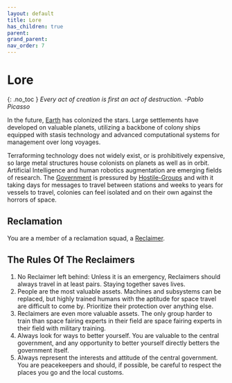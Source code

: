 ```yaml
---
layout: default
title: Lore
has_children: true
parent: 
grand_parent: 
nav_order: 7
---
```

# Lore
{: .no_toc }
*Every act of creation is first an act of destruction. -Pablo Picasso*

In the future, [Earth](Game/Earth) has colonized the stars. Large settlements have developed on valuable planets, utilizing a backbone of colony ships equipped with stasis technology and advanced computational systems for management over long voyages. 

Terraforming technology does not widely exist, or is prohibitively expensive, so large metal structures house colonists on planets as well as in orbit. Artificial Intelligence and human robotics augmentation are emerging fields of research. The [Government](Game/Government) is pressured by [Hostile-Groups](Game/Hostile-Groups) and with it taking days for messages to travel between stations and weeks to years for vessels to travel, colonies can feel isolated and on their own against the horrors of space.

## Reclamation
You are a member of a reclamation squad, a [Reclaimer](Game/Reclaimers-Organization#Reclaimers).

## The Rules Of The Reclaimers
1. No Reclaimer left behind: Unless it is an emergency, Reclaimers should always travel in at least pairs. Staying together saves lives.
2. People are the most valuable assets. Machines and subsystems can be replaced, but highly trained humans with the aptitude for space travel are difficult to come by. Prioritize their protection over anything else.
3. Reclaimers are even more valuable assets. The only group harder to train than space fairing experts in their field are space fairing experts in their field with military training.
4. Always look for ways to better yourself. You are valuable to the central government, and any opportunity to better yourself directly betters the government itself.
5. Always represent the interests and attitude of the central government. You are peacekeepers and should, if possible, be careful to respect the places you go and the local customs.